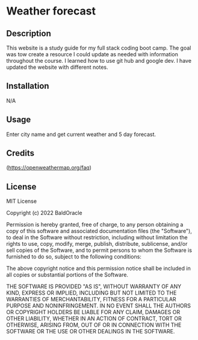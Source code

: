 # Weather forecast

## Description

This website is a study guide for my full stack coding boot camp. The goal was tow create a resource I could update as needed with information throughout the course. I learned how to use git hub and google dev. I have updated the website with different notes. 



## Installation

N/A

## Usage

Enter city name and get current weather and 5 day forecast. 

## Credits

(https://openweathermap.org/faq)


## License

MIT License

Copyright (c) 2022 BaldOracle

Permission is hereby granted, free of charge, to any person obtaining a copy
of this software and associated documentation files (the "Software"), to deal
in the Software without restriction, including without limitation the rights
to use, copy, modify, merge, publish, distribute, sublicense, and/or sell
copies of the Software, and to permit persons to whom the Software is
furnished to do so, subject to the following conditions:

The above copyright notice and this permission notice shall be included in all
copies or substantial portions of the Software.

THE SOFTWARE IS PROVIDED "AS IS", WITHOUT WARRANTY OF ANY KIND, EXPRESS OR
IMPLIED, INCLUDING BUT NOT LIMITED TO THE WARRANTIES OF MERCHANTABILITY,
FITNESS FOR A PARTICULAR PURPOSE AND NONINFRINGEMENT. IN NO EVENT SHALL THE
AUTHORS OR COPYRIGHT HOLDERS BE LIABLE FOR ANY CLAIM, DAMAGES OR OTHER
LIABILITY, WHETHER IN AN ACTION OF CONTRACT, TORT OR OTHERWISE, ARISING FROM,
OUT OF OR IN CONNECTION WITH THE SOFTWARE OR THE USE OR OTHER DEALINGS IN THE
SOFTWARE.

